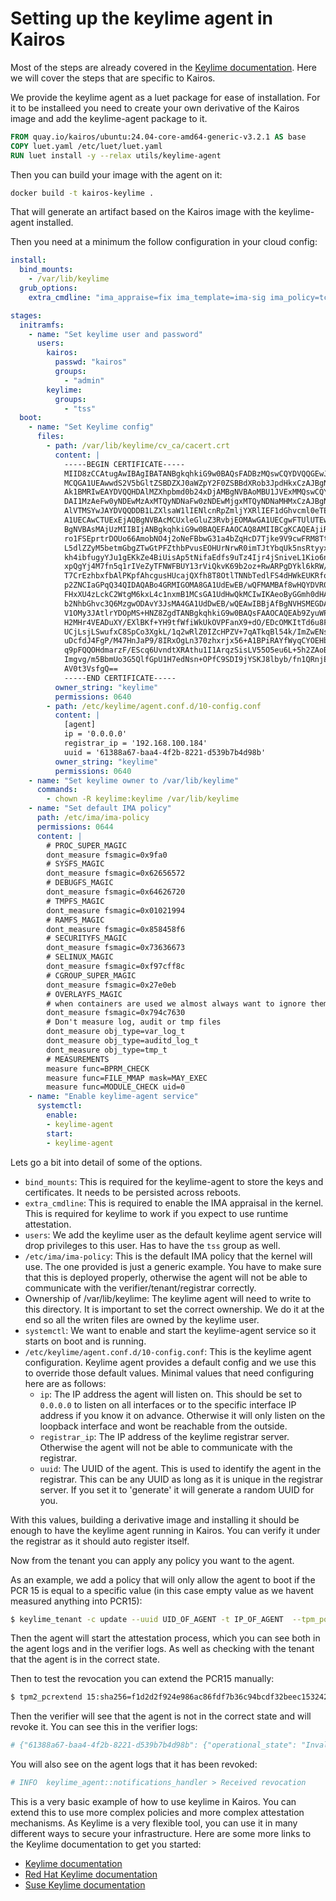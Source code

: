 # Setting up the keylime agent in Kairos

Most of the steps are already covered in the [Keylime documentation](https://keylime-docs.readthedocs.io/en/latest/). Here we will cover the steps that are specific to Kairos.


We provide the keylime agent as a luet package for ease of installation.
For it to be installeed you need to create your own derivative of the Kairos image and add the keylime-agent package to it.


```Dockerfile
FROM quay.io/kairos/ubuntu:24.04-core-amd64-generic-v3.2.1 AS base
COPY luet.yaml /etc/luet/luet.yaml
RUN luet install -y --relax utils/keylime-agent
```

Then you can build your image with the agent on it:

```bash
docker build -t kairos-keylime .
```


That will generate an artifact based on the Kairos image with the keylime-agent installed.

Then you need at a minimum the follow configuration in your cloud config:

```yaml
install:
  bind_mounts:
    - /var/lib/keylime
  grub_options:
    extra_cmdline: "ima_appraise=fix ima_template=ima-sig ima_policy=tcb"

stages:
  initramfs:
    - name: "Set keylime user and password"
      users:
        kairos:
          passwd: "kairos"
          groups:
            - "admin"
        keylime:
          groups:
            - "tss"
  boot:
    - name: "Set Keylime config"
      files:
        - path: /var/lib/keylime/cv_ca/cacert.crt
          content: |
            -----BEGIN CERTIFICATE-----
            MIID8zCCAtugAwIBAgIBATANBgkqhkiG9w0BAQsFADBzMQswCQYDVQQGEwJVUzEm
            MCQGA1UEAwwdS2V5bGltZSBDZXJ0aWZpY2F0ZSBBdXRob3JpdHkxCzAJBgNVBAgM
            Ak1BMRIwEAYDVQQHDAlMZXhpbmd0b24xDjAMBgNVBAoMBU1JVExMMQswCQYDVQQL
            DAI1MzAeFw0yNDEwMzAxMTQyNDNaFw0zNDEwMjgxMTQyNDNaMHMxCzAJBgNVBAYT
            AlVTMSYwJAYDVQQDDB1LZXlsaW1lIENlcnRpZmljYXRlIEF1dGhvcml0eTELMAkG
            A1UECAwCTUExEjAQBgNVBAcMCUxleGluZ3RvbjEOMAwGA1UECgwFTUlUTEwxCzAJ
            BgNVBAsMAjUzMIIBIjANBgkqhkiG9w0BAQEFAAOCAQ8AMIIBCgKCAQEAjiRxfpyt
            ro1FSEprtrDOUo66AmobNO4j2oNeFBbwG31a4bZqHcD7Tjke9V9cwFRM8TtBrg0r
            L5dlZZyM5betmGbgZTwGtPFZthbPvusEOHUrNrwR0imTJtYbqUk5nsRtyyxDJdec
            kh4ibfugyYJu1gEKkZe4BiUisAp5tNifaEdfs9uTz4Ijr4jSniveL1Kio6ngARvM
            xpQgYj4M7fn5q1rIVeZyTFNWFBUY13rViQkvK69b2oz+RwARPgDYkl6kRW/7Z07f
            T7CrEzhbxfbAlPKpfAhcgusHUcajQXfh8T8OtlTNNbTedlFS4dHWkEUKRfoUA09h
            p2ZNCIaGPqQ34QIDAQABo4GRMIGOMA8GA1UdEwEB/wQFMAMBAf8wHQYDVR0OBBYE
            FHxXU4zLckC2WtgM6kxL4c1nxmB1MCsGA1UdHwQkMCIwIKAeoByGGmh0dHA6Ly9s
            b2NhbGhvc3Q6MzgwODAvY3JsMA4GA1UdDwEB/wQEAwIBBjAfBgNVHSMEGDAWgBR8
            V1OMy3JAtlrYDOpMS+HNZ8ZgdTANBgkqhkiG9w0BAQsFAAOCAQEAb9ZyuWPLQDd+
            H2MHr4VEADuXY/EXlBKf+YH9tfWfiWkUkOVPFanX9+dO/EDcOMKItTd6u8FI05SL
            UCjLsjLSwufxC8SpCo3XgkL/1q2wRlZ0IZcHPZV+7qATkqBl54k/ImZwENs0oXuT
            uDcfdJ4FgP/M47HnJaP9/8IRxOgLn370zhxrjx56+A1BPiRAYfWyqCYOEHbFd+Cf
            q9pFQQOHdmarzF/EScq6UvndtXRAthu1I1ArqzSisLV55O5eu6L+5h2ZAoBHlCD6
            Imgvg/m5BbmUo3G5QlfGpU1H7edNsn+OPfC9SDI9jYSKJ8lbyb/fn1QRnjEEnzqs
            AV0t3VsfgQ==
            -----END CERTIFICATE-----
          owner_string: "keylime"
          permissions: 0640
        - path: /etc/keylime/agent.conf.d/10-config.conf
          content: |
            [agent]
            ip = '0.0.0.0'
            registrar_ip = '192.168.100.184'
            uuid = '61388a67-baa4-4f2b-8221-d539b7b4d98b'
          owner_string: "keylime"
          permissions: 0640
    - name: "Set keylime owner to /var/lib/keylime"
      commands:
        - chown -R keylime:keylime /var/lib/keylime
    - name: "Set default IMA policy"
      path: /etc/ima/ima-policy
      permissions: 0644
      content: |
        # PROC_SUPER_MAGIC
        dont_measure fsmagic=0x9fa0
        # SYSFS_MAGIC
        dont_measure fsmagic=0x62656572
        # DEBUGFS_MAGIC
        dont_measure fsmagic=0x64626720
        # TMPFS_MAGIC
        dont_measure fsmagic=0x01021994
        # RAMFS_MAGIC
        dont_measure fsmagic=0x858458f6
        # SECURITYFS_MAGIC
        dont_measure fsmagic=0x73636673
        # SELINUX_MAGIC
        dont_measure fsmagic=0xf97cff8c
        # CGROUP_SUPER_MAGIC
        dont_measure fsmagic=0x27e0eb
        # OVERLAYFS_MAGIC
        # when containers are used we almost always want to ignore them
        dont_measure fsmagic=0x794c7630
        # Don't measure log, audit or tmp files
        dont_measure obj_type=var_log_t
        dont_measure obj_type=auditd_log_t
        dont_measure obj_type=tmp_t
        # MEASUREMENTS
        measure func=BPRM_CHECK
        measure func=FILE_MMAP mask=MAY_EXEC
        measure func=MODULE_CHECK uid=0
    - name: "Enable keylime-agent service"
      systemctl:
        enable:
        - keylime-agent
        start:
        - keylime-agent
```


Lets go a bit into detail of some of the options.

 - `bind_mounts`: This is required for the keylime-agent to store the keys and certificates. It needs to be persisted across reboots.
 - `extra_cmdline`: This is required to enable the IMA appraisal in the kernel. This is required for keylime to work if you expect to use runtime attestation.
 - `users`: We add the keylime user as the default keylime agent service will drop privileges to this user. Has to have the `tss` group as well.
 - `/etc/ima/ima-policy`: This is the default IMA policy that the kernel will use. The one provided is just a generic example.
 You have to make sure that this is deployed properly, otherwise the agent will not be able to communicate with the verifier/tenant/registrar correctly.
 - Ownership of /var/lib/keylime: The keylime agent will need to write to this directory. It is important to set the correct ownership. We do it at the end so all the writen files are owned by the keylime user.
 - `systemctl`: We want to enable and start the keylime-agent service so it starts on boot and is running.
 - `/etc/keylime/agent.conf.d/10-config.conf`: This is the keylime agent configuration. Keylime agent provides a default config and we use this to override those default values. Minimal values that need configuring here are as follows: 
   - `ip`: The IP address the agent will listen on. This should be set to `0.0.0.0` to listen on all interfaces or to the specific interface IP address if you know it on advance. Otherwise it will only listen on the loopback interface and wont be reachable from the outside.
   - `registrar_ip`: The IP address of the keylime registrar server. Otherwise the agent will not be able to communicate with the registrar.
   - `uuid`: The UUID of the agent. This is used to identify the agent in the registrar. This can be any UUID as long as it is unique in the registrar server. If you set it to 'generate' it will generate a random UUID for you.


With this values, building a derivative image and installing it should be enough to have the keylime agent running in Kairos.
You can verify it under the registrar as it should auto register itself.


Now from the tenant you can apply any policy you want to the agent.

As an example, we add a policy that will only allow the agent to boot if the PCR 15 is equal to a specific value (in this case empty value as we havent measured anything into PCR15):
    
```bash
$ keylime_tenant -c update --uuid UID_OF_AGENT -t IP_OF_AGENT  --tpm_policy '{"15":["0000000000000000000000000000000000000000","0000000000000000000000000000000000000000000000000000000000000000","000000000000000000000000000000000000000000000000000000000000000000000000000000000000000000000000"]}'
```

Then the agent will start the attestation process, which you can see both in the agent logs and in the verifier logs. As well as checking with the tenant that the agent is in the correct state.

Then to test the revocation you can extend the PCR15 manually:

```bash
$ tpm2_pcrextend 15:sha256=f1d2d2f924e986ac86fdf7b36c94bcdf32beec15324234324234234333333333
```

Then the verifier will see that the agent is not in the correct state and will revoke it. You can see this in the verifier logs:

```bash
# {"61388a67-baa4-4f2b-8221-d539b7b4d98b": {"operational_state": "Invalid Quote", "v": null, "ip": "192.168.100.164", "port": 9002, "tpm_policy": "{ \"15\": [\"0000000000000000000000000000000000000000\", \"0000000000000000000000000000000000000000000000000000000000000000\", \"000000000000000000000000000000000000000000000000000000000000000000000000000000000000000000000000\"], \"mask\": \"0x408000\"}", "meta_data": "{}", "has_mb_refstate": 0, "has_runtime_policy": 0, "accept_tpm_hash_algs": ["sha512", "sha384", "sha256"], "accept_tpm_encryption_algs": ["ecc", "rsa"], "accept_tpm_signing_algs": ["ecschnorr", "rsassa"], "hash_alg": "sha256", "enc_alg": "rsa", "sign_alg": "rsassa", "verifier_id": "default", "verifier_ip": "127.0.0.1", "verifier_port": 8881, "severity_level": 6, "last_event_id": "pcr_validation.invalid_pcr_15", "attestation_count": 158, "last_received_quote": 1730388195, "last_successful_attestation": 1730388193}}
```

You will also see on the agent logs that it has been revoked:

```bash
# INFO  keylime_agent::notifications_handler > Received revocation
```

This is a very basic example of how to use keylime in Kairos. You can extend this to use more complex policies and more complex attestation mechanisms. 
As Keylime is a very flexible tool, you can use it in many different ways to secure your infrastructure. Here are some more links to the Keylime documentation to get you started:
 - [Keylime documentation](https://keylime-docs.readthedocs.io/en/latest/)
 - [Red Hat Keylime documentation](https://docs.redhat.com/en/documentation/red_hat_enterprise_linux/9/html/security_hardening/assembly_ensuring-system-integrity-with-keylime_security-hardening)
 - [Suse Keylime documentation](https://documentation.suse.com/sle-micro/6.0/html/Micro-keylime/index.html)